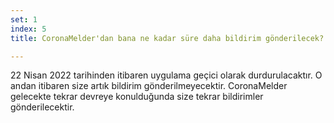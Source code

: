 ```yaml
---
set: 1
index: 5
title: CoronaMelder'dan bana ne kadar süre daha bildirim gönderilecek?

---
```

22 Nisan 2022 tarihinden itibaren uygulama geçici olarak durdurulacaktır. O andan itibaren size artık bildirim gönderilmeyecektir. CoronaMelder gelecekte tekrar devreye konulduğunda size tekrar bildirimler gönderilecektir.
